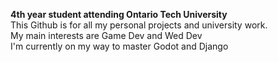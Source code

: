 <strong> 4th year student attending Ontario Tech University</strong><br>
This Github is for all my personal projects and university work.<br>
My main interests are Game Dev and Wed Dev<br> 
I'm currently on my way to master Godot and Django

